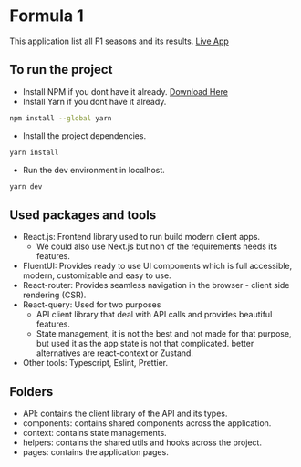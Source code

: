 # Formula 1

This application list all F1 seasons and its results. [Live App](https://formula1-rho.vercel.app/)

## To run the project

- Install NPM if you dont have it already. [Download Here](https://nodejs.org/en/download)
- Install Yarn if you dont have it already.

```bash
npm install --global yarn
```

- Install the project dependencies.

```bash
yarn install
```

- Run the dev environment in localhost.

```bash
yarn dev
```

## Used packages and tools

- React.js: Frontend library used to run build modern client apps.
  - We could also use Next.js but non of the requirements needs its features.
- FluentUI: Provides ready to use UI components which is full accessible, modern, customizable and easy to use.
- React-router: Provides seamless navigation in the browser - client side rendering (CSR).
- React-query: Used for two purposes
  - API client library that deal with API calls and provides beautiful features.
  - State management, it is not the best and not made for that purpose, but used it as the app state is not that complicated. better alternatives are react-context or Zustand.
- Other tools: Typescript, Eslint, Prettier.

## Folders

- API: contains the client library of the API and its types.
- components: contains shared components across the application.
- context: contains state managements.
- helpers: contains the shared utils and hooks across the project.
- pages: contains the application pages.
